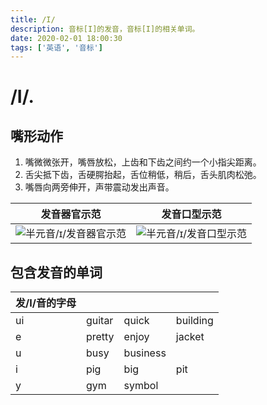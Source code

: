 ```yaml
---
title: /I/
description: 音标[I]的发音，音标[I]的相关单词。
date: 2020-02-01 18:00:30
tags: ['英语', '音标']
---
```


# /I/.

## 嘴形动作

1. 嘴微微张开，嘴唇放松，上齿和下齿之间约一个小指尖距离。
2. 舌尖抵下齿，舌硬腭抬起，舌位稍低，稍后，舌头肌肉松弛。
3. 嘴唇向两旁伸开，声带震动发出声音。

| 发音器官示范                                                 | 发音口型示范                                                 |
| ------------------------------------------------------------ | ------------------------------------------------------------ |
| ![半元音/ɪ/发音器官示范](https://media.sunpm.me/uPic/2023-12-25/23:58:08-jmsAm8_i-1.gif) | ![半元音/ɪ/发音口型示范](https://media.sunpm.me/uPic/2023-12-25/23:57:52-DzOJF5_i.gif) |


## 包含发音的单词
| 发/I/音的字母 | |   |  |
|----------| ------------- | --------------- | --------------- |
| ui       | guitar | quick    | building |
| e        | pretty | enjoy    | jacket   |
| u        | busy   | business |                 |
| i        | pig    | big      | pit      |
| y        | gym    | symbol   |                 |
